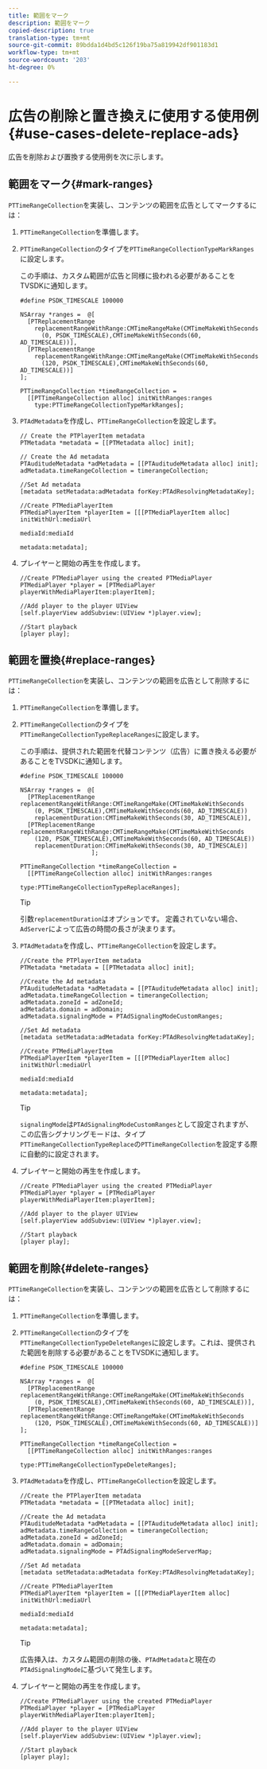 ```yaml
---
title: 範囲をマーク
description: 範囲をマーク
copied-description: true
translation-type: tm+mt
source-git-commit: 89bdda1d4bd5c126f19ba75a819942df901183d1
workflow-type: tm+mt
source-wordcount: '203'
ht-degree: 0%

---
```



# 広告の削除と置き換えに使用する使用例{#use-cases-delete-replace-ads}

広告を削除および置換する使用例を次に示します。

## 範囲をマーク{#mark-ranges}

`PTTimeRangeCollection`を実装し、コンテンツの範囲を広告としてマークするには：
1. `PTTimeRangeCollection`を準備します。
1. `PTTimeRangeCollection`のタイプを`PTTimeRangeCollectionTypeMarkRanges`に設定します。

   この手順は、カスタム範囲が広告と同様に扱われる必要があることをTVSDKに通知します。

   ```
   #define PSDK_TIMESCALE 100000 
   
   NSArray *ranges =  @[ 
     [PTReplacementRange  
       replacementRangeWithRange:CMTimeRangeMake(CMTimeMakeWithSeconds 
         (0, PSDK_TIMESCALE),CMTimeMakeWithSeconds(60, AD_TIMESCALE))], 
     [PTReplacementRange  
       replacementRangeWithRange:CMTimeRangeMake(CMTimeMakeWithSeconds 
         (120, PSDK_TIMESCALE),CMTimeMakeWithSeconds(60, AD_TIMESCALE))] 
   ]; 
   
   PTTimeRangeCollection *timeRangeCollection =  
     [[PTTimeRangeCollection alloc] initWithRanges:ranges  
       type:PTTimeRangeCollectionTypeMarkRanges];
   ```

1. `PTAdMetadata`を作成し、`PTTimeRangeCollection`を設定します。

   ```
   // Create the PTPlayerItem metadata 
   PTMetadata *metadata = [[PTMetadata alloc] init]; 
   
   // Create the Ad metadata 
   PTAuditudeMetadata *adMetadata = [[PTAuditudeMetadata alloc] init]; 
   adMetadata.timeRangeCollection = timerangeCollection; 
   
   //Set Ad metadata 
   [metadata setMetadata:adMetadata forKey:PTAdResolvingMetadataKey]; 
   
   //Create PTMediaPlayerItem 
   PTMediaPlayerItem *playerItem = [[[PTMediaPlayerItem alloc] initWithUrl:mediaUrl 
                                                                   mediaId:mediaId 
                                                                  metadata:metadata];
   ```

1. プレイヤーと開始の再生を作成します。

   ```
   //Create PTMediaPlayer using the created PTMediaPlayer 
   PTMediaPlayer *player = [PTMediaPlayer playerWithMediaPlayerItem:playerItem]; 
   
   //Add player to the player UIView 
   [self.playerView addSubview:(UIView *)player.view]; 
   
   //Start playback 
   [player play];
   ```

## 範囲を置換{#replace-ranges}

`PTTimeRangeCollection`を実装し、コンテンツの範囲を広告として削除するには：
1. `PTTimeRangeCollection`を準備します。
1. `PTTimeRangeCollection`のタイプを`PTTimeRangeCollectionTypeReplaceRanges`に設定します。

   この手順は、提供された範囲を代替コンテンツ（広告）に置き換える必要があることをTVSDKに通知します。

   ```
   #define PSDK_TIMESCALE 100000 
   
   NSArray *ranges =  @[ 
     [PTReplacementRange replacementRangeWithRange:CMTimeRangeMake(CMTimeMakeWithSeconds 
       (0, PSDK_TIMESCALE),CMTimeMakeWithSeconds(60, AD_TIMESCALE))  
       replacementDuration:CMTimeMakeWithSeconds(30, AD_TIMESCALE)], 
     [PTReplacementRange replacementRangeWithRange:CMTimeRangeMake(CMTimeMakeWithSeconds 
       (120, PSDK_TIMESCALE),CMTimeMakeWithSeconds(60, AD_TIMESCALE))  
       replacementDuration:CMTimeMakeWithSeconds(30, AD_TIMESCALE)] 
                       ]; 
   
   PTTimeRangeCollection *timeRangeCollection =  
     [[PTTimeRangeCollection alloc] initWithRanges:ranges  
                                              type:PTTimeRangeCollectionTypeReplaceRanges];
   ```

   >[!TIP]
   >
   >引数`replacementDuration`はオプションです。 定義されていない場合、`AdServer`によって広告の時間の長さが決まります。

1. `PTAdMetadata`を作成し、`PTTimeRangeCollection`を設定します。

   ```
   //Create the PTPlayerItem metadata 
   PTMetadata *metadata = [[PTMetadata alloc] init]; 
   
   //Create the Ad metadata 
   PTAuditudeMetadata *adMetadata = [[PTAuditudeMetadata alloc] init]; 
   adMetadata.timeRangeCollection = timerangeCollection; 
   adMetadata.zoneId = adZoneId; 
   adMetadata.domain = adDomain; 
   adMetadata.signalingMode = PTAdSignalingModeCustomRanges; 
   
   //Set Ad metadata 
   [metadata setMetadata:adMetadata forKey:PTAdResolvingMetadataKey]; 
   
   //Create PTMediaPlayerItem 
   PTMediaPlayerItem *playerItem = [[[PTMediaPlayerItem alloc] initWithUrl:mediaUrl 
                                                                   mediaId:mediaId 
                                                                  metadata:metadata];
   ```

   >[!TIP]
   >
   >`signalingMode`は`PTAdSignalingModeCustomRanges`として設定されますが、この広告シグナリングモードは、タイプ`PTTimeRangeCollectionTypeReplace`の`PTTimeRangeCollection`を設定する際に自動的に設定されます。

1. プレイヤーと開始の再生を作成します。

   ```
   //Create PTMediaPlayer using the created PTMediaPlayer 
   PTMediaPlayer *player = [PTMediaPlayer playerWithMediaPlayerItem:playerItem]; 
   
   //Add player to the player UIView 
   [self.playerView addSubview:(UIView *)player.view]; 
   
   //Start playback 
   [player play];
   ```

## 範囲を削除{#delete-ranges}

`PTTimeRangeCollection`を実装し、コンテンツの範囲を広告として削除するには：
1. `PTTimeRangeCollection`を準備します。
1. `PTTimeRangeCollection`のタイプを`PTTimeRangeCollectionTypeDeleteRanges`に設定します。これは、提供された範囲を削除する必要があることをTVSDKに通知します。

   ```
   #define PSDK_TIMESCALE 100000 
   
   NSArray *ranges =  @[ 
     [PTReplacementRange replacementRangeWithRange:CMTimeRangeMake(CMTimeMakeWithSeconds 
       (0, PSDK_TIMESCALE),CMTimeMakeWithSeconds(60, AD_TIMESCALE))], 
     [PTReplacementRange replacementRangeWithRange:CMTimeRangeMake(CMTimeMakeWithSeconds 
       (120, PSDK_TIMESCALE),CMTimeMakeWithSeconds(60, AD_TIMESCALE))] 
   ]; 
   
   PTTimeRangeCollection *timeRangeCollection =  
     [[PTTimeRangeCollection alloc] initWithRanges:ranges  
                                              type:PTTimeRangeCollectionTypeDeleteRanges];
   ```

1. `PTAdMetadata`を作成し、`PTTimeRangeCollection`を設定します。

   ```
   //Create the PTPlayerItem metadata 
   PTMetadata *metadata = [[PTMetadata alloc] init]; 
   
   //Create the Ad metadata 
   PTAuditudeMetadata *adMetadata = [[PTAuditudeMetadata alloc] init]; 
   adMetadata.timeRangeCollection = timerangeCollection; 
   adMetadata.zoneId = adZoneId; 
   adMetadata.domain = adDomain; 
   adMetadata.signalingMode = PTAdSignalingModeServerMap; 
   
   //Set Ad metadata 
   [metadata setMetadata:adMetadata forKey:PTAdResolvingMetadataKey]; 
   
   //Create PTMediaPlayerItem 
   PTMediaPlayerItem *playerItem = [[[PTMediaPlayerItem alloc] initWithUrl:mediaUrl 
                                                                   mediaId:mediaId 
                                                                  metadata:metadata];
   ```

   >[!TIP]
   >
   >広告挿入は、カスタム範囲の削除の後、`PTAdMetadata`と現在の`PTAdSignalingMode`に基づいて発生します。

1. プレイヤーと開始の再生を作成します。

   ```
   //Create PTMediaPlayer using the created PTMediaPlayer 
   PTMediaPlayer *player = [PTMediaPlayer playerWithMediaPlayerItem:playerItem]; 
   
   //Add player to the player UIView 
   [self.playerView addSubview:(UIView *)player.view]; 
   
   //Start playback 
   [player play];
   ```
